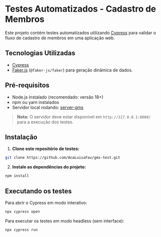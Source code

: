 # Testes Automatizados - Cadastro de Membros

Este projeto contém testes automatizados utilizando [Cypress](https://www.cypress.io/) para validar o fluxo de cadastro de membros em uma aplicação web.

## Tecnologias Utilizadas

- [Cypress](https://www.cypress.io/)
- [Faker.js](https://fakerjs.dev/) (`@faker-js/faker`) para geração dinâmica de dados.

## Pré-requisitos

- Node.js instalado (recomendado: versão 18+)
- npm ou yarn instalados
- Servidor local rodando: [server-gms](https://github.com/EBAC-QE/server-gms)

> **Nota:** O servidor deve estar disponível em `http://127.0.0.1:8080/` para a execução dos testes.

## Instalação

1. **Clone este repositório de testes:**

```bash
git clone https://github.com/AnaLuisaFav/gms-test.git
```

2. **Instale as dependências do projeto:**

```bash
npm install
```

## Executando os testes

Para abrir o Cypress em modo interativo:

```bash
npx cypress open
```

Para executar os testes em modo headless (sem interface):

```bash
npx cypress run
```
